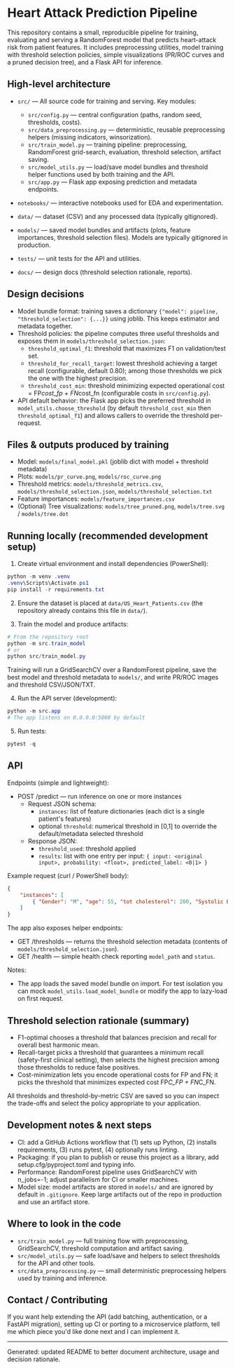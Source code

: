 # Heart Attack Prediction Pipeline

This repository contains a small, reproducible pipeline for training, evaluating and serving a RandomForest model that predicts heart-attack risk from patient features. It includes preprocessing utilities, model training with threshold selection policies, simple visualizations (PR/ROC curves and a pruned decision tree), and a Flask API for inference.

## High-level architecture

- `src/` — All source code for training and serving. Key modules:
	- `src/config.py` — central configuration (paths, random seed, thresholds, costs).
	- `src/data_preprocessing.py` — deterministic, reusable preprocessing helpers (missing indicators, winsorization).
	- `src/train_model.py` — training pipeline: preprocessing, RandomForest grid-search, evaluation, threshold selection, artifact saving.
	- `src/model_utils.py` — load/save model bundles and threshold helper functions used by both training and the API.
	- `src/app.py` — Flask app exposing prediction and metadata endpoints.

- `notebooks/` — interactive notebooks used for EDA and experimentation.
- `data/` — dataset (CSV) and any processed data (typically gitignored).
- `models/` — saved model bundles and artifacts (plots, feature importances, threshold selection files). Models are typically gitignored in production.
- `tests/` — unit tests for the API and utilities.
- `docs/` — design docs (threshold selection rationale, reports).

## Design decisions

- Model bundle format: training saves a dictionary `{"model": pipeline, "threshold_selection": {...}}` using joblib. This keeps estimator and metadata together.
- Threshold policies: the pipeline computes three useful thresholds and exposes them in `models/threshold_selection.json`:
	- `threshold_optimal_f1`: threshold that maximizes F1 on validation/test set.
	- `threshold_for_recall_target`: lowest threshold achieving a target recall (configurable, default 0.80); among those thresholds we pick the one with the highest precision.
	- `threshold_cost_min`: threshold minimizing expected operational cost = FP*cost_fp + FN*cost_fn (configurable costs in `src/config.py`).
- API default behavior: the Flask app picks the preferred threshold in `model_utils.choose_threshold` (by default `threshold_cost_min` then `threshold_optimal_f1`) and allows callers to override the threshold per-request.

## Files & outputs produced by training

- Model: `models/final_model.pkl` (joblib dict with model + threshold metadata)
- Plots: `models/pr_curve.png`, `models/roc_curve.png`
- Threshold metrics: `models/threshold_metrics.csv`, `models/threshold_selection.json`, `models/threshold_selection.txt`
- Feature importances: `models/feature_importances.csv`
- (Optional) Tree visualizations: `models/tree_pruned.png`, `models/tree.svg` / `models/tree.dot`

## Running locally (recommended development setup)

1. Create virtual environment and install dependencies (PowerShell):

```powershell
python -m venv .venv
.venv\Scripts\Activate.ps1
pip install -r requirements.txt
```

2. Ensure the dataset is placed at `data/US_Heart_Patients.csv` (the repository already contains this file in `data/`).

3. Train the model and produce artifacts:

```powershell
# From the repository root
python -m src.train_model
# or
python src/train_model.py
```

Training will run a GridSearchCV over a RandomForest pipeline, save the best model and threshold metadata to `models/`, and write PR/ROC images and threshold CSV/JSON/TXT.

4. Run the API server (development):

```powershell
python -m src.app
# The app listens on 0.0.0.0:5000 by default
```

5. Run tests:

```powershell
pytest -q
```

## API

Endpoints (simple and lightweight):

- POST /predict — run inference on one or more instances
	- Request JSON schema:
		- `instances`: list of feature dictionaries (each dict is a single patient's features)
		- optional `threshold`: numerical threshold in [0,1] to override the default/metadata selected threshold
	- Response JSON:
		- `threshold_used`: threshold applied
		- `results`: list with one entry per input: `{ input: <original input>, probability: <float>, predicted_label: <0|1> }`

Example request (curl / PowerShell body):

```json
{
	"instances": [
		{ "Gender": "M", "age": 55, "tot cholesterol": 200, "Systolic BP": 130, "Diastolic BP": 85, "BMI": 26.0, "glucose": 90 }
	]
}
```

The app also exposes helper endpoints:

- GET /thresholds — returns the threshold selection metadata (contents of `models/threshold_selection.json`).
- GET /health — simple health check reporting `model_path` and `status`.

Notes:
- The app loads the saved model bundle on import. For test isolation you can mock `model_utils.load_model_bundle` or modify the app to lazy-load on first request.

## Threshold selection rationale (summary)

- F1-optimal chooses a threshold that balances precision and recall for overall best harmonic mean.
- Recall-target picks a threshold that guarantees a minimum recall (safety-first clinical setting), then selects the highest precision among those thresholds to reduce false positives.
- Cost-minimization lets you encode operational costs for FP and FN; it picks the threshold that minimizes expected cost FP*C_FP + FN*C_FN.

All thresholds and threshold-by-metric CSV are saved so you can inspect the trade-offs and select the policy appropriate to your application.

## Development notes & next steps

- CI: add a GitHub Actions workflow that (1) sets up Python, (2) installs requirements, (3) runs pytest, (4) optionally runs linting.
- Packaging: if you plan to publish or reuse this project as a library, add setup.cfg/pyproject.toml and typing info.
- Performance: RandomForest pipeline uses GridSearchCV with n_jobs=-1; adjust parallelism for CI or smaller machines.
- Model size: model artifacts are stored in `models/` and are ignored by default in `.gitignore`. Keep large artifacts out of the repo in production and use an artifact store.

## Where to look in the code

- `src/train_model.py` — full training flow with preprocessing, GridSearchCV, threshold computation and artifact saving.
- `src/model_utils.py` — safe load/save and helpers to select thresholds for the API and other tools.
- `src/data_preprocessing.py` — small deterministic preprocessing helpers used by training and inference.

## Contact / Contributing

If you want help extending the API (add batching, authentication, or a FastAPI migration), setting up CI or porting to a microservice platform, tell me which piece you'd like done next and I can implement it.

---
Generated: updated README to better document architecture, usage and decision rationale.

